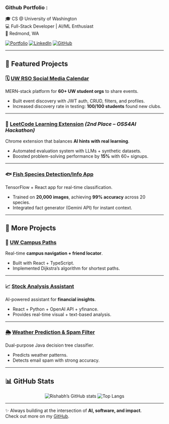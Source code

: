 ### Github Portfolio :

🎓 CS @ University of Washington  
💻 Full-Stack Developer | AI/ML Enthusiast  
📍 Redmond, WA  

[![Portfolio](https://img.shields.io/badge/Portfolio-000?style=for-the-badge&logo=vercel&logoColor=white)](https://rscsportfolio.vercel.app)  [![LinkedIn](https://img.shields.io/badge/LinkedIn-0077B5?style=for-the-badge&logo=linkedin&logoColor=white)](https://www.linkedin.com/in/rishabh-singh-411496270/)  [![GitHub](https://img.shields.io/badge/GitHub-181717?style=for-the-badge&logo=github&logoColor=white)](https://github.com/rissingh23)  

---

## 🚀 Featured Projects  

### 🗓️ [UW RSO Social Media Calendar](https://calendub-app.vercel.app) 
MERN-stack platform for **60+ UW student orgs** to share events.  
- Built event discovery with JWT auth, CRUD, filters, and profiles.  
- Increased discovery rate in testing: **100/100 students** found new clubs.  

---

### 🧩 [LeetCode Learning Extension](https://youtu.be/YhLaJVf3ZGQ) *(2nd Place – OSS4AI Hackathon)*  
Chrome extension that balances **AI hints with real learning**.  
- Automated evaluation system with LLMs + synthetic datasets.  
- Boosted problem-solving performance by **15%** with 60+ signups.  

---

### 🐟 [Fish Species Detection/Info App](https://www.veed.io/view/bf5bec65-5087-4d32-acf8-2edd4e1cbaa6)  
TensorFlow + React app for real-time classification.  
- Trained on **20,000 images**, achieving **99% accuracy** across 20 species.  
- Integrated fact generator (Gemini API) for instant context.  

---

## 📂 More Projects  

### 📍 [UW Campus Paths](https://github.com/rissingh23/uw-campus-pathfinder-friend-locator)  
Real-time **campus navigation + friend locator**.  
- Built with React + TypeScript.  
- Implemented Dijkstra’s algorithm for shortest paths.  

---

### 📈 [Stock Analysis Assistant](https://github.com/rissingh23/AI-Financial-Assistant-visual-text)  
AI-powered assistant for **financial insights**.  
- React + Python + OpenAI API + yfinance.  
- Provides real-time visual + text-based analysis.  

---

### 🌦️ [Weather Prediction & Spam Filter](https://github.com/rissingh23/spam-weather-classifier)  
Dual-purpose Java decision tree classifier.  
- Predicts weather patterns.  
- Detects email spam with strong accuracy.  

---

## 📊 GitHub Stats  

<p align="center">
  <img alt="Rishabh’s GitHub stats" src="https://github-readme-stats.vercel.app/api?username=rissingh23&show_icons=true&theme=radical" />
  <img alt="Top Langs" src="https://github-readme-stats.vercel.app/api/top-langs/?username=rissingh23&layout=compact&theme=radical" />
</p>

---

✨ Always building at the intersection of **AI, software, and impact**.  
Check out more on my [GitHub](https://github.com/rissingh23).
